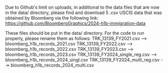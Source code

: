 Due to Github's limit on uploads, in additional to the data files that are now in the data/ directory, please find and download 5 .csv USCIS data that was obtained by Bloomberg via the following link: https://github.com/BloombergGraphics/2024-h1b-immigration-data 

These files should be put in the data/ directory. For the code to run properly, please rename them as follows:
TRK_13139_FY2021.csv --> bloomberg_h1b_records_2021.csv
TRK_13139_FY2022.csv --> bloomberg_h1b_records_2022.csv
TRK_13139_FY2023.csv --> bloomberg_h1b_records_2023.csv
TRK_13139_FY2024_single_reg.csv --> bloomberg_h1b_records_2024_singl.csv
TRK_13139_FY2024_multi_reg.csv --> bloomberg_h1b_records_2024_multi.csv